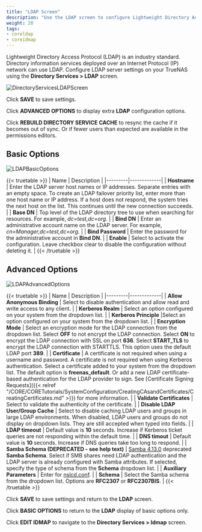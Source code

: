 ```yaml
---
title: "LDAP Screen"
description: "Use the LDAP screen to configure Lightweight Directory Access Protocol (LDAP) server settings on TrueNAS CORE."
weight: 20
tags:
- coreldap
- coreidmap
---
```


Lightweight Directory Access Protocol (LDAP) is an industry standard. Directory information services deployed over an Internet Protocol (IP) network can use LDAP. Configure LDAP server settings on your TrueNAS using the **Directory Services > LDAP** screen.  

![DirectoryServicesLDAPScreen](/images/CORE/DirectoryServices/DirectoryServicesLDAPScreen.png "Directory Services LDAP Screen")

Click **SAVE** to save settings.

Click **ADVANCED OPTIONS** to display extra **LDAP** configuration options. 

Click **REBUILD DIRECTORY SERVICE CACHE** to resync the cache if it becomes out of sync. Or if fewer users than expected are available in the permissions editors.

## Basic Options

![LDAPBasicOptions](/images/CORE/DirectoryServices/LDAPBasicOptions.png "LDAP Basic Options")

{{< truetable >}}
| Name | Description |
|---------|-------------|
| **Hostname** | Enter the LDAP server host names or IP addresses. Separate entries with an empty space. To create an LDAP failover priority list, enter more than one host name or IP address. If a host does not respond, the system tries the next host on the list. This continues until the new connection succeeds. |
| **Base DN** | Top level of the LDAP directory tree to use when searching for resources. For example, *dc=test,dc=org*. |
| **Bind DN** | Enter an administrative account name on the LDAP server. For example, *cn=Manager,dc=test,dc=org*. |
| **Bind Password** | Enter the password for the administrative account in **Bind DN**. |
| **Enable** | Select to activate the configuration. Leave checkbox clear to disable the configuration without deleting it. |
{{< /truetable >}}

## Advanced Options

![LDAPAdvancedOptions](/images/CORE/DirectoryServices/LDAPAdvancedOptions.png "LDAP Advanced Options")

{{< truetable >}}
| Name | Description |
|---------|-------------|
| **Allow Anonymous Binding** | Select to disable authentication and allow read and write access to any client. |
| **Kerberos Realm** | Select an option configured on your system from the dropdown list. |
| **Kerberos Principle** |Select an option configured on your system from the dropdown list. |
| **Encryption Mode** | Select an encryption mode for the LDAP connection from the dropdown list. Select **OFF** to not encrypt the LDAP connection. Select **ON** to encrypt the LDAP connection with SSL on port **636**. Select **START_TLS** to encrypt the LDAP connection with STARTTLS. This option uses the default LDAP port **389**. |
| **Certificate** | A certificate is not required when using a username and password. A certificate is not required when using Kerberos authentication. Select a certificate added to your system from the dropdown list. The default option is **freenas_default**. Or add a new LDAP certificate-based authentication for the LDAP provider to sign. See [Certificate Signing Requests]({{< relref "/CORE/CORETutorials/SystemConfiguration/CreatingCAsandCertificates/CreatingCertificates.md" >}}) for more information. |
| **Validate Certificates** | Select to validate the authenticity of the certificate. |
| **Disable LDAP User/Group Cache** | Select to disable caching LDAP users and groups in large LDAP environments. When disabled, LDAP users and groups do not display on dropdown lists. They are still accepted when typed into fields. |
| **LDAP timeout** | Default value is **10** seconds. Increase if Kerberos ticket queries are not responding within the default time. |
| **DNS timout** | Default value is **10** seconds. Increase if DNS queries take too long to respond. |
| **Samba Schema (DEPRECATED - see help text)** | [Samba 4.13.0](https://www.samba.org/samba/history/samba-4.13.0.html) deprecated **Samba Schema**. Select if SMB shares need LDAP authentication and the LDAP server is already configured with Samba attributes. If selected, specify the type of schema from the **Schema** dropdown list. |
| **Auxiliary Parameters** | Enter for [nslcd.conf](https://arthurdejong.org/nss-pam-ldapd/nslcd.conf.5). |
| **Schema** | Select the Samba schema from the dropdown list. Options are **RFC2307** or **RFC2307BIS**. |
{{< /truetable >}}

Click **SAVE** to save settings and return to the **LDAP** screen.

Click **BASIC OPTIONS** to return to the **LDAP** display of basic options only.

Click **EDIT IDMAP** to navigate to the **Directory Services > Idmap** screen.
